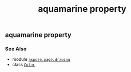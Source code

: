 ﻿---
title: aquamarine property
second_title: Aspose.Page for Python via .NET API References
description: 
type: docs
weight: 150
url: /python-net/aspose.page.drawing/color/aquamarine/
is_root: false
---

## aquamarine property


### See Also
* module [`aspose.page.drawing`](../../)
* class [`Color`](/page/python-net/aspose.page.drawing/color)
